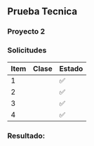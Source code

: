 ## Prueba Tecnica

### Proyecto 2

### Solicitudes 
| Item | Clase       | Estado |
|------|-------------|--------|
| 1    |  | ✅     |
| 2    |    | ✅     |
| 3    |        | ✅     |
| 4    |         | ✅     |

### Resultado:
